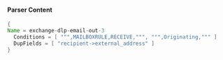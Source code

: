 #### Parser Content
```Java
{
Name = exchange-dlp-email-out-3
  Conditions = [ """,MAILBOXRULE,RECEIVE,""", """,Originating,""" ]
  DupFields = [ "recipient->external_address" ]
}
```